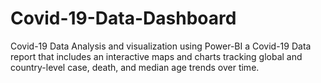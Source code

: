 # Covid-19-Data-Dashboard
Covid-19 Data Analysis and visualization using Power-BI
a Covid-19 Data report that includes an interactive maps and charts tracking global and country-level case, death, and median age trends over time.
